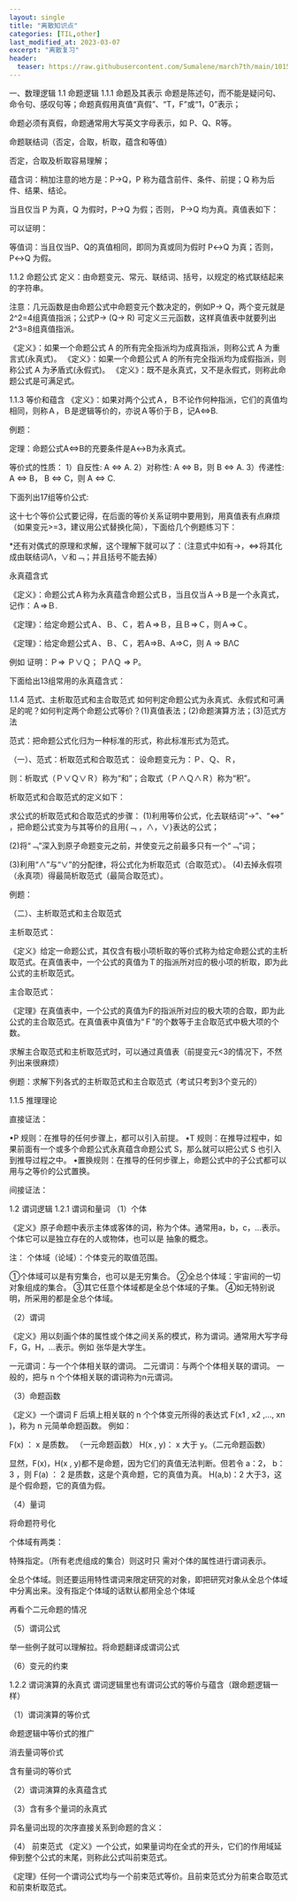 ```yaml
---
layout: single
title: "离散知识点"
categories: [TIL,other]
last_modified_at: 2023-03-07
excerpt: "离散复习"
header:
  teaser: https://raw.githubusercontent.com/Sumalene/march7th/main/101554245_p2.jpg
---
```



一、数理逻辑
1.1 命题逻辑
1.1.1 命题及其表示
命题是陈述句，而不能是疑问句、命令句、感叹句等；命题真假用真值“真假”、“T，F”或“1，0”表示；

命题必须有真假，命题通常用大写英文字母表示，如 P、Q、R等。

命题联结词（否定，合取，析取，蕴含和等值）

否定，合取及析取容易理解；

蕴含词：稍加注意的地方是：P→Q，P 称为蕴含前件、条件、前提；Q 称为后件、结果、结论。

当且仅当 P 为真，Q 为假时，P→Q 为假；否则， P→Q 均为真。真值表如下：

可以证明：

等值词：当且仅当P、Q的真值相同，即同为真或同为假时 P↔Q 为真；否则， P↔Q 为假。

1.1.2 命题公式
定义：由命题变元、常元、联结词、括号，以规定的格式联结起来的字符串。

注意：几元函数是由命题公式中命题变元个数决定的，例如P→ Q，两个变元就是2^2=4组真值指派；公式P→ (Q→ R) 可定义三元函数，这样真值表中就要列出2^3=8组真值指派。

《定义》：如果一个命题公式 A 的所有完全指派均为成真指派，则称公式 A 为重言式(永真式)。
《定义》：如果一个命题公式 A 的所有完全指派均为成假指派，则称公式 A 为矛盾式(永假式)。
《定义》：既不是永真式，又不是永假式，则称此命题公式是可满足式。

1.1.3 等价和蕴含
《定义》：如果对两个公式Ａ，Ｂ不论作何种指派，它们的真值均相同，则称Ａ，Ｂ是逻辑等价的，亦说Ａ等价于Ｂ，记A⇔B.

例题：

定理：命题公式A⇔B的充要条件是A↔B为永真式。

等价式的性质：
1）自反性: A ⇔ A.
2）对称性: A ⇔ B，则 B ⇔ A.
3）传递性: A ⇔ B， B ⇔ C，则 A ⇔ C.

下面列出17组等价公式:

这十七个等价公式要记得，在后面的等价关系证明中要用到，用真值表有点麻烦（如果变元>=3，建议用公式替换化简），下面给几个例题练习下：

*还有对偶式的原理和求解，这个理解下就可以了：（注意式中如有→，⇔将其化成由联结词Λ，∨和﹁；并且括号不能去掉）

永真蕴含式

《定义》：命题公式Ａ称为永真蕴含命题公式Ｂ，当且仅当Ａ→Ｂ是一个永真式，记作：Ａ=>Ｂ.

《定理》：给定命题公式Ａ、Ｂ、Ｃ，若Ａ=>Ｂ，且Ｂ=>Ｃ，则Ａ=>Ｃ。

《定理》：给定命题公式Ａ、Ｂ、Ｃ，若A=>B、A=>C，则 A => BΛC

例如 证明：Ｐ=> Ｐ∨Ｑ； ＰΛＱ => P。

下面给出13组常用的永真蕴含式：

1.1.4 范式、主析取范式和主合取范式
如何判定命题公式为永真式、永假式和可满足的呢？如何判定两个命题公式等价？(1)真值表法；(2)命题演算方法；(3)范式方法

范式：把命题公式化归为一种标准的形式，称此标准形式为范式。

（一）、范式：析取范式和合取范式：
设命题变元为：Ｐ、Ｑ、Ｒ，

则：析取式（Ｐ∨Ｑ∨Ｒ）称为“和”；合取式（Ｐ∧Ｑ∧Ｒ）称为“积”。

析取范式和合取范式的定义如下：

求公式的析取范式和合取范式的步骤：
(1)利用等价公式，化去联结词“→”、“⇔” ，把命题公式变为与其等价的且用{﹁ ，∧，∨}表达的公式；

(2)将“﹁”深入到原子命题变元之前，并使变元之前最多只有一个“﹁”词；

(3)利用“∧”与“∨”的分配律，将公式化为析取范式（合取范式）。
(4)去掉永假项（永真项）得最简析取范式（最简合取范式）。

例题：

（二）、主析取范式和主合取范式

主析取范式：

《定义》给定一命题公式，其仅含有极小项析取的等价式称为给定命题公式的主析取范式。在真值表中，一个公式的真值为Ｔ的指派所对应的极小项的析取，即为此公式的主析取范式。

主合取范式：

《定理》在真值表中，一个公式的真值为F的指派所对应的极大项的合取，即为此公式的主合取范式。在真值表中真值为“Ｆ”的个数等于主合取范式中极大项的个数。

求解主合取范式和主析取范式时，可以通过真值表（前提变元<3的情况下，不然列出来很麻烦）

例题：求解下列各式的主析取范式和主合取范式（考试只考到3个变元的）

1.1.5 推理理论

直接证法：

•P 规则：在推导的任何步骤上，都可以引入前提。
•T 规则：在推导过程中，如果前面有一个或多个命题公式永真蕴含命题公式 S，那么就可以把公式 S 也引入到推导过程之中。
•置换规则：在推导的任何步骤上，命题公式中的子公式都可以用与之等价的公式置换。

间接证法：

1.2 谓词逻辑
1.2.1 谓词和量词
（1）个体

《定义》原子命题中表示主体或客体的词，称为个体。通常用a，b，c，…表示。个体它可以是独立存在的人或物体，也可以是
抽象的概念。

注： 个体域（论域）：个体变元的取值范围。

①个体域可以是有穷集合，也可以是无穷集合。
②全总个体域：宇宙间的一切对象组成的集合。
③其它任意个体域都是全总个体域的子集。
④如无特别说明，所采用的都是全总个体域。

（2）谓词

《定义》用以刻画个体的属性或个体之间关系的模式，称为谓词。通常用大写字母 F，G，H，…表示。例如 张华是大学生。

一元谓词：与一个个体相关联的谓词。
二元谓词：与两个个体相关联的谓词。
一般的，把与 n 个个体相关联的谓词称为n元谓词。

（3）命题函数

《定义》一个谓词 F 后填上相关联的 n 个个体变元所得的表达式 F(x1 , x2 ,…, xn )，称为 n 元简单命题函数。
例如：

F(x) ： x 是质数。 （一元命题函数）
H(x , y)： x 大于 y。（二元命题函数）

显然，F(x)，H(x , y)都不是命题，因为它们的真值无法判断。但若令 a：2， b：3 ，则
F(a) ： 2 是质数，这是个真命题，它的真值为真。
H(a,b)：2 大于3，这是个假命题，它的真值为假。

（4）量词

将命题符号化

个体域有两类：

特殊指定。（所有老虎组成的集合）则这时只 需对个体的属性进行谓词表示。

全总个体域。则还要运用特性谓词来限定研究的对象，即把研究对象从全总个体域中分离出来。没有指定个体域的话默认都用全总个体域

再看个二元命题的情况

（5）谓词公式

举一些例子就可以理解拉。将命题翻译成谓词公式

（6）变元的约束

1.2.2 谓词演算的永真式
谓词逻辑里也有谓词公式的等价与蕴含（跟命题逻辑一样）

（1）谓词演算的等价式

命题逻辑中等价式的推广

消去量词等价式

含有量词的等价式

（2）谓词演算的永真蕴含式

（3）含有多个量词的永真式

异名量词出现的次序直接关系到命题的含义：

（4） 前束范式
《定义》一个公式，如果量词均在全式的开头，它们的作用域延伸到整个公式的末尾，则称此公式叫前束范式。

《定理》任何一个谓词公式均与一个前束范式等价。且前束范式分为前束合取范式和前束析取范式。

